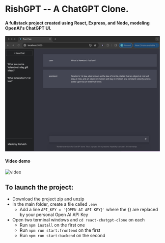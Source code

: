 # RishGPT -- A ChatGPT Clone.

#### A fullstack project created using React, Express, and Node, modeling OpenAI's ChatGPT UI. 
![image](assets/chatclone-demo.png)

#### Video demo
![video](https://github.com/risharma101/ChatGPT-Clone/assets/52262619/d021fe6b-0591-4630-add8-57eb5efe0229)


## To launch the project:
- Download the project zip and unzip
- In the main folder, create a file called `.env`
  - Add a line `API_KEY = '{OPEN AI API KEY}'` where the {} are replaced by your personal Open AI API Key
- Open two terminal windows and `cd react-chatgpt-clone` on each
  - Run `npm install` on the first one
  - Run `npm run start:frontend` on the first 
  - Run `npm run start:backend` on the second
  
